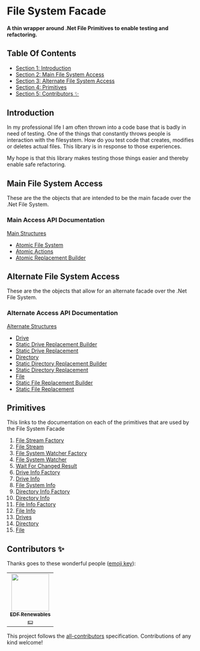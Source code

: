 
<!-- GENERATED DOCUMENT! DO NOT EDIT! -->
# File System Facade #
#### A thin wrapper around .Net File Primitives to enable testing and refactoring. ####

## Table Of Contents ##

- [Section 1: Introduction](#user-content-introduction)
- [Section 2: Main File System Access](#user-content-main-file-system-access)
- [Section 3: Alternate File System Access](#user-content-alternate-file-system-access)
- [Section 4: Primitives](#user-content-primitives)
- [Section 5: Contributors ✨](#user-content-contributors-✨)

## Introduction ##

In my professional life I am often thrown into a code base that is badly in need of testing. One of the things that constantly throws people is interaction with the filesystem. How do you test code that creates, modifies or deletes actual files. This library is in response to those experiences.

My hope is that this library makes testing those things easier and thereby enable safe refactoring.
    

## Main File System Access ##

These are the the objects that are intended to be the main facade over the .Net File System.

### Main Access API Documentation

[Main Structures](./structures.md#file-system-facades-primary-file-system-access)

- [Atomic File System](./structures.md#user-content-atomic-file-system)
- [Atomic Actions](./structures.md#user-content-atomic-actions)
- [Atomic Replacement Builder](./structures.md#user-content-atomic-replacement-builder)
    

## Alternate File System Access ##

These are the the objects that allow for an alternate facade over the .Net File System.

### Alternate Access API Documentation

[Alternate Structures](./alternate.md#file-system-facades-alternate-file-system-access)

- [Drive](./alternate.md#user-content-drive)
- [Static Drive Replacement Builder](./alternate.md#user-content-static-drive-replacement-builder)
- [Static Drive Replacement](./alternate.md#user-content-static-drive-replacement)
- [Directory](./alternate.md#user-content-directory)
- [Static Directory Replacement Builder](./alternate.md#user-content-static-directory-replacement-builder)
- [Static Directory Replacement](./alternate.md#user-content-static-directory-replacement)
- [File](./alternate.md#user-content-file)
- [Static File Replacement Builder](./alternate.md#user-content-static-file-replacement-builder)
- [Static File Replacement](./alternate.md#user-content-static-file-replacement)
    

## Primitives ##

This links to the documentation on each of the primitives that are used by the File System Facade

1. [File Stream Factory](./documentation/structures/primitives/FileStreamFactory.md#file-stream-factory)
2. [File Stream](./documentation/structures/primitives/FileStream.md#file-stream)
3. [File System Watcher Factory](./documentation/structures/primitives/FileSystemWatcherFactory.md#file-system-watcher-factory)
4. [File System Watcher](./documentation/structures/primitives/FileSystemWatcher.md#file-system-watcher)
5. [Wait For Changed Result](./documentation/structures/primitives/WaitForChangedResult.md#wait-for-changed-result)
6. [Drive Info Factory](./documentation/structures/primitives/DriveInfoFactory.md#drive-info-factory)
7. [Drive Info](./documentation/structures/primitives/DriveInfo.md#drive-info)
8. [File System Info](./documentation/structures/primitives/FileSystemInfo.md#file-system-info)
9. [Directory Info Factory](./documentation/structures/primitives/DirectoryInfoFactory.md#directory-info-factory)
10. [Directory Info](./documentation/structures/primitives/DirectoryInfo.md#directory-info)
11. [File Info Factory](./documentation/structures/primitives/FileInfoFactory.md#file-info-factory)
12. [File Info](./documentation/structures/primitives/FileInfo.md#file-info)
13. [Drives](./documentation/structures/primitives/Drives.md#drives)
14. [Directory](./documentation/structures/primitives/Directory.md#directory)
15. [File](./documentation/structures/primitives/File.md#file)
    

## Contributors ✨ ##

Thanks goes to these wonderful people ([emoji key](https://allcontributors.org/docs/en/emoji-key)):

<!-- ALL-CONTRIBUTORS-LIST:START - Do not remove or modify this section -->
<!-- prettier-ignore-start -->
<!-- markdownlint-disable -->
<table>
  <tr>
    <td align="center"><a href="https://github.com/edf-re"><img src="https://avatars.githubusercontent.com/u/13739273?v=4?s=100" width="100px;" alt=""/><br /><sub><b>EDF Renewables</b></sub></a><br /><a href="#financial-edf-re" title="Financial">💵</a></td>
  </tr>
</table>

<!-- markdownlint-restore -->
<!-- prettier-ignore-end -->

<!-- ALL-CONTRIBUTORS-LIST:END -->

This project follows the [all-contributors](https://github.com/all-contributors/all-contributors) specification. Contributions of any kind welcome!
    

<!-- GENERATED DOCUMENT! DO NOT EDIT! -->
    
